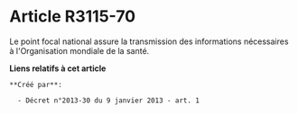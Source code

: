 # Article R3115-70

Le point focal national assure la transmission des informations nécessaires à l'Organisation mondiale de la santé.

**Liens relatifs à cet article**

	**Créé par**:

	  - Décret n°2013-30 du 9 janvier 2013 - art. 1
